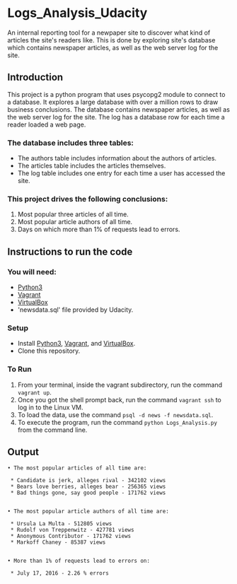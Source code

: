 # Logs_Analysis_Udacity
An internal reporting tool for a newpaper site to discover what kind of articles the site's readers like. This is done by exploring site's database which contains newspaper articles, as well as the web server log for the site.

## Introduction

This project is a python program that uses psycopg2 module to connect to a database. It explores a large database with over a million rows to draw business conclusions. The database contains newspaper articles, as well as the web server log for the site. The log has a database row for each time a reader loaded a web page.

### The database includes three tables:
* The authors table includes information about the authors of articles.
* The articles table includes the articles themselves.
* The log table includes one entry for each time a user has accessed the site.

### This project drives the following conclusions:
1. Most popular three articles of all time.
2. Most popular article authors of all time.
3. Days on which more than 1% of requests lead to errors.

## Instructions to run the code

### You will need:
* [Python3](https://www.python.org/downloads/)
* [Vagrant](https://www.vagrantup.com/)
* [VirtualBox](https://www.virtualbox.org/wiki/Downloads)
* 'newsdata.sql' file provided by Udacity.

### Setup

* Install [Python3](https://www.python.org/downloads/), [Vagrant](https://www.vagrantup.com/), and [VirtualBox](https://www.virtualbox.org/wiki/Downloads).
* Clone this repository.

### To Run

1. From your terminal, inside the vagrant subdirectory, run the command ``vagrant up``.
2. Once you got the shell prompt back, run the command ``vagrant ssh`` to log in to the Linux VM.
3. To load the data, use the command ``psql -d news -f newsdata.sql``.
4. To execute the program, run the command ``python Logs_Analysis.py`` from the command line.

## Output
```
• The most popular articles of all time are:

 * Candidate is jerk, alleges rival - 342102 views
 * Bears love berries, alleges bear - 256365 views
 * Bad things gone, say good people - 171762 views


• The most popular article authors of all time are:

 * Ursula La Multa - 512805 views
 * Rudolf von Treppenwitz - 427781 views
 * Anonymous Contributor - 171762 views
 * Markoff Chaney - 85387 views


• More than 1% of requests lead to errors on:

 * July 17, 2016 - 2.26 % errors

```
